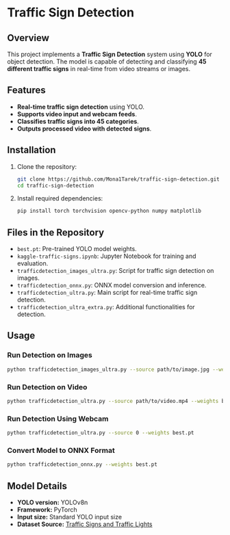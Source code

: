 # Traffic Sign Detection

## Overview
This project implements a **Traffic Sign Detection** system using **YOLO** for object detection. The model is capable of detecting and classifying **45 different traffic signs** in real-time from video streams or images.

## Features
- **Real-time traffic sign detection** using YOLO.
- **Supports video input and webcam feeds**.
- **Classifies traffic signs into 45 categories**.
- **Outputs processed video with detected signs**.

## Installation
1. Clone the repository:
   ```bash
   git clone https://github.com/Mona1Tarek/traffic-sign-detection.git
   cd traffic-sign-detection
   ```
2. Install required dependencies:
   ```bash
   pip install torch torchvision opencv-python numpy matplotlib
   ```

## Files in the Repository
- `best.pt`: Pre-trained YOLO model weights.
- `kaggle-traffic-signs.ipynb`: Jupyter Notebook for training and evaluation.
- `trafficdetection_images_ultra.py`: Script for traffic sign detection on images.
- `trafficdetection_onnx.py`: ONNX model conversion and inference.
- `trafficdetection_ultra.py`: Main script for real-time traffic sign detection.
- `trafficdetection_ultra_extra.py`: Additional functionalities for detection.

## Usage
### Run Detection on Images
```bash
python trafficdetection_images_ultra.py --source path/to/image.jpg --weights best.pt
```

### Run Detection on Video
```bash
python trafficdetection_ultra.py --source path/to/video.mp4 --weights best.pt
```

### Run Detection Using Webcam
```bash
python trafficdetection_ultra.py --source 0 --weights best.pt
```

### Convert Model to ONNX Format
```bash
python trafficdetection_onnx.py --weights best.pt
```

## Model Details
- **YOLO version:** YOLOv8n
- **Framework:** PyTorch
- **Input size:** Standard YOLO input size
- **Dataset Source:** [Traffic Signs and Traffic Lights](https://universe.roboflow.com/traffic-signs-detection-aojvk/traffic-signs-and-traffic-lights)





